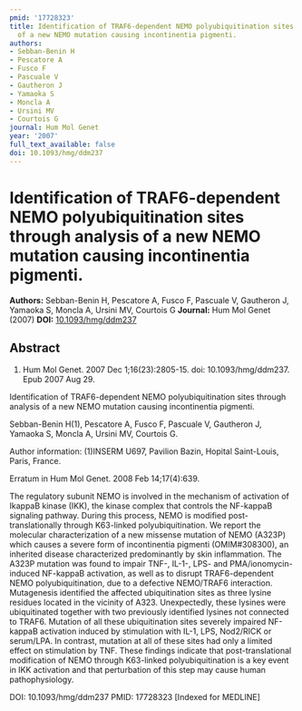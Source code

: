 ```yaml
---
pmid: '17728323'
title: Identification of TRAF6-dependent NEMO polyubiquitination sites through analysis
  of a new NEMO mutation causing incontinentia pigmenti.
authors:
- Sebban-Benin H
- Pescatore A
- Fusco F
- Pascuale V
- Gautheron J
- Yamaoka S
- Moncla A
- Ursini MV
- Courtois G
journal: Hum Mol Genet
year: '2007'
full_text_available: false
doi: 10.1093/hmg/ddm237
---
```


# Identification of TRAF6-dependent NEMO polyubiquitination sites through analysis of a new NEMO mutation causing incontinentia pigmenti.
**Authors:** Sebban-Benin H, Pescatore A, Fusco F, Pascuale V, Gautheron J, Yamaoka S, Moncla A, Ursini MV, Courtois G
**Journal:** Hum Mol Genet (2007)
**DOI:** [10.1093/hmg/ddm237](https://doi.org/10.1093/hmg/ddm237)

## Abstract

1. Hum Mol Genet. 2007 Dec 1;16(23):2805-15. doi: 10.1093/hmg/ddm237. Epub 2007
Aug  29.

Identification of TRAF6-dependent NEMO polyubiquitination sites through analysis 
of a new NEMO mutation causing incontinentia pigmenti.

Sebban-Benin H(1), Pescatore A, Fusco F, Pascuale V, Gautheron J, Yamaoka S, 
Moncla A, Ursini MV, Courtois G.

Author information:
(1)INSERM U697, Pavilion Bazin, Hopital Saint-Louis, Paris, France.

Erratum in
    Hum Mol Genet. 2008 Feb 14;17(4):639.

The regulatory subunit NEMO is involved in the mechanism of activation of 
IkappaB kinase (IKK), the kinase complex that controls the NF-kappaB signaling 
pathway. During this process, NEMO is modified post-translationally through 
K63-linked polyubiquitination. We report the molecular characterization of a new 
missense mutation of NEMO (A323P) which causes a severe form of incontinentia 
pigmenti (OMIM#308300), an inherited disease characterized predominantly by skin 
inflammation. The A323P mutation was found to impair TNF-, IL-1-, LPS- and 
PMA/ionomycin-induced NF-kappaB activation, as well as to disrupt 
TRAF6-dependent NEMO polyubiquitination, due to a defective NEMO/TRAF6 
interaction. Mutagenesis identified the affected ubiquitination sites as three 
lysine residues located in the vicinity of A323. Unexpectedly, these lysines 
were ubiquitinated together with two previously identified lysines not connected 
to TRAF6. Mutation of all these ubiquitination sites severely impaired NF-kappaB 
activation induced by stimulation with IL-1, LPS, Nod2/RICK or serum/LPA. In 
contrast, mutation at all of these sites had only a limited effect on 
stimulation by TNF. These findings indicate that post-translational modification 
of NEMO through K63-linked polyubiquitination is a key event in IKK activation 
and that perturbation of this step may cause human pathophysiology.

DOI: 10.1093/hmg/ddm237
PMID: 17728323 [Indexed for MEDLINE]
